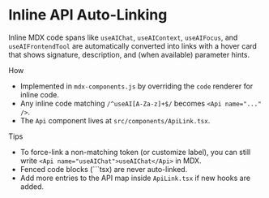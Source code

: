 # Inline API Auto-Linking

Inline MDX code spans like `useAIChat`, `useAIContext`, `useAIFocus`, and `useAIFrontendTool` are automatically converted into links with a hover card that shows signature, description, and (when available) parameter hints.

How

- Implemented in `mdx-components.js` by overriding the `code` renderer for inline code.
- Any inline code matching `/^useAI[A-Za-z]+$/` becomes `<Api name="..." />`.
- The `Api` component lives at `src/components/ApiLink.tsx`.

Tips

- To force-link a non-matching token (or customize label), you can still write `<Api name="useAIChat">useAIChat</Api>` in MDX.
- Fenced code blocks (```tsx) are never auto-linked.
- Add more entries to the API map inside `ApiLink.tsx` if new hooks are added.
